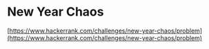 # New Year Chaos

[https://www.hackerrank.com/challenges/new-year-chaos/problem](https://www.hackerrank.com/challenges/new-year-chaos/problem)
